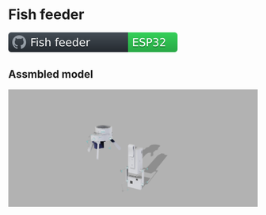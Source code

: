 # Fish feeder
![My Badge](/src/docs/badge_ff.svg)

## Assmbled model
![](/src/3d_models/fish_feeder_v5.png)
